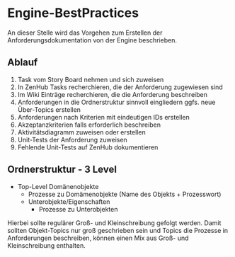 # Engine-BestPractices

An dieser Stelle wird das Vorgehen zum Erstellen der Anforderungsdokumentation von der Engine beschrieben.

## Ablauf 
1. Task vom Story Board nehmen und sich zuweisen 
2. In ZenHub Tasks recherchieren, die der Anforderung zugewiesen sind 
3. Im Wiki Einträge recherchieren, die die Anforderung beschreiben 
4. Anforderungen in die Ordnerstruktur sinnvoll eingliedern ggfs. neue Über-Topics erstellen
5. Anforderungen nach Kriterien mit eindeutigen IDs erstellen 
6. Akzeptanzkriterien falls erforderlich beschreiben 
7. Aktivitätsdiagramm zuweisen oder erstellen 
8. Unit-Tests der Anforderung zuweisen 
9. Fehlende Unit-Tests auf ZenHub dokumentieren

## Ordnerstruktur - 3 Level 
- Top-Level Domänenobjekte 
  - Prozesse zu Domämenobjekte (Name des Objekts + Prozesswort)
  - Unterobjekte/Eigenschaften
    - Prozesse zu Unterobjekten

Hierbei sollte regulärer Groß- und Kleinschreibung gefolgt werden. Damit sollten Objekt-Topics nur groß geschrieben sein und Topics die Prozesse in Anforderungen beschreiben, können einen Mix aus Groß- und Kleinschreibung enthalten. 